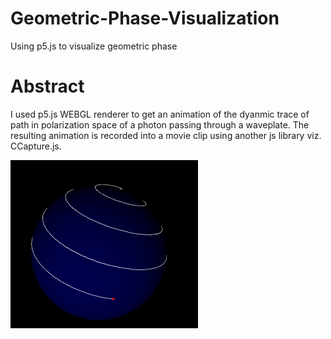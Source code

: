 # Geometric-Phase-Visualization
Using p5.js to visualize geometric phase 
# Abstract
I used p5.js WEBGL renderer to get an animation of the dyanmic trace of path in polarization space of a photon passing through a waveplate. The resulting animation is recorded into a movie clip using another js library viz. CCapture.js.

![](snapshot.PNG)
